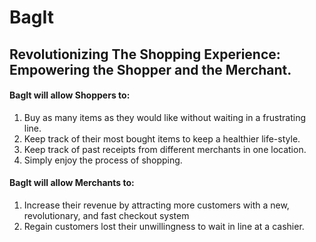 # BagIt
## Revolutionizing The Shopping Experience: Empowering the Shopper and the Merchant.
#### BagIt will allow Shoppers to:
1. Buy as many items as they would like without waiting in a frustrating line.
2. Keep track of their most bought items to keep a healthier life-style.
3. Keep track of past receipts from different merchants in one location.
4. Simply enjoy the process of shopping.

#### BagIt will allow Merchants to:
1. Increase their revenue by attracting more customers with a new, revolutionary, and fast checkout system
2. Regain customers lost their unwillingness to wait in line at a cashier.
